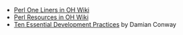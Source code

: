 * [Perl One Liners in OH Wiki](http://prnet.duckdns.org/PerlOneLiners)
* [Perl Resources in OH Wiki](http://prnet.duckdns.org/PerlResources)
* [Ten Essential Development Practices](http://www.perl.com/pub/2005/07/14/bestpractices.html) by Damian Conway

